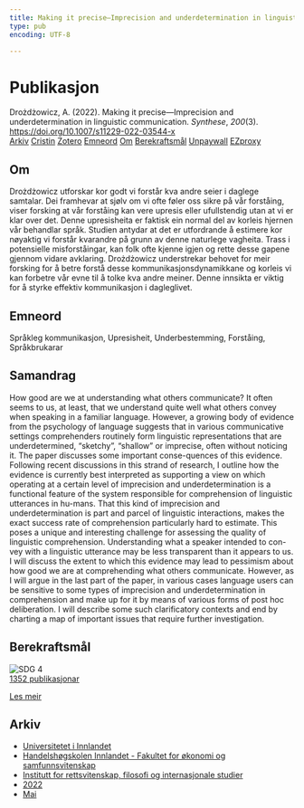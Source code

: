 ```yaml
---
title: Making it precise—Imprecision and underdetermination in linguistic communication
type: pub
encoding: UTF-8

---
```

<h1>Publikasjon</h1>
<article id="csl-bib-container-RGEH34NW" class="csl-bib-container">
  <div class="csl-bib-body"> <div class="csl-entry">Drożdżowicz, A. (2022). Making it precise—Imprecision and underdetermination in linguistic communication. <i>Synthese</i>, <i>200</i>(3). <a href="https://doi.org/10.1007/s11229-022-03544-x">https://doi.org/10.1007/s11229-022-03544-x</a></div> </div>
  <div class="csl-bib-buttons">
    <a href="#taxonomy-article-RGEH34NW" alt="archive" class="csl-bib-button">Arkiv</a>
    <a href="https://app.cristin.no/results/show.jsf?id=2026320" alt="Cristin" class="csl-bib-button">Cristin</a>
    <a href="http://zotero.org/groups/5881554/items/RGEH34NW" alt="Zotero" class="csl-bib-button">Zotero</a>
    <a href="#keywords-article-RGEH34NW" alt="keywords" class="csl-bib-button">Emneord</a>
    <a href="#about-article-RGEH34NW" alt="about_pub" class="csl-bib-button">Om</a>
    <a href="#sdg-article-RGEH34NW" alt="sdg" class="csl-bib-button">Berekraftsmål</a>
    <a href="https://link.springer.com/content/pdf/10.1007/s11229-022-03544-x.pdf" alt="Unpaywall" class="csl-bib-button">Unpaywall</a>
    <a href="https://link.springer.com/content/pdf/10.1007/s11229-022-03544-x.pdf" alt="EZproxy" class="csl-bib-button">EZproxy</a>
  </div>
  <div id="csl-bib-meta-container-RGEH34NW"></div>
</article>
<div id="csl-bib-meta-RGEH34NW" class="csl-bib-meta">
  <article id="about-article-RGEH34NW" class="about_pub-article">
    <h1>Om</h1>
    Drożdżowicz utforskar kor godt vi forstår kva andre seier i daglege samtalar. Dei framhevar at sjølv om vi ofte føler oss sikre på vår forståing, viser forsking at vår forståing kan vere upresis eller ufullstendig utan at vi er klar over det. Denne upresisheita er faktisk ein normal del av korleis hjernen vår behandlar språk. Studien antydar at det er utfordrande å estimere kor nøyaktig vi forstår kvarandre på grunn av denne naturlege vagheita. Trass i potensielle misforståingar, kan folk ofte kjenne igjen og rette desse gapene gjennom vidare avklaring. Drożdżowicz understrekar behovet for meir forsking for å betre forstå desse kommunikasjonsdynamikkane og korleis vi kan forbetre vår evne til å tolke kva andre meiner. Denne innsikta er viktig for å styrke effektiv kommunikasjon i dagleglivet.
  </article>
  <article id="keywords-article-RGEH34NW" class="keywords-article">
    <h1>Emneord</h1>
    Språkleg kommunikasjon, Upresisheit, Underbestemming, Forståing, Språkbrukarar
  </article>
  <article id="abstract-article-RGEH34NW" class="abstract-article">
    <h1>Samandrag</h1>
    How  good  are  we  at  understanding  what  others  communicate?  It  often  seems  to  us,  at  least,  that  we  understand  quite  well  what  others  convey  when  speaking  in  a  familiar  language.  However,  a  growing  body  of  evidence  from  the  psychology  of  language suggests that in various communicative settings comprehenders routinely form  linguistic  representations  that  are  underdetermined,  “sketchy”,  “shallow”  or  imprecise,  often  without  noticing  it.  The  paper  discusses  some  important  conse-quences  of  this  evidence.  Following  recent  discussions  in  this  strand  of  research,  I  outline how the evidence is currently best interpreted as supporting a view on which operating  at  a  certain  level  of  imprecision  and  underdetermination  is  a  functional feature of the system responsible for comprehension of linguistic utterances in hu-mans.  That  this  kind  of  imprecision  and  underdetermination  is  part  and  parcel  of  linguistic  interactions,  makes  the  exact  success  rate  of  comprehension  particularly  hard  to  estimate.  This  poses  a  unique  and  interesting  challenge  for  assessing  the  quality of linguistic comprehension. Understanding what a speaker intended to con-vey  with  a  linguistic  utterance  may  be  less  transparent  than  it  appears  to  us.  I  will  discuss  the  extent  to  which  this  evidence  may  lead  to  pessimism  about  how  good  we  are  at  comprehending  what  others  communicate.  However,  as  I  will  argue  in  the last part of the paper, in various cases language users can be sensitive to some types  of  imprecision  and  underdetermination  in  comprehension  and  make  up  for  it  by  means  of  various  forms  of  post  hoc  deliberation.  I  will  describe  some  such  clarificatory  contexts  and  end  by  charting  a  map  of  important  issues  that  require  further  investigation.
  </article>
  <article id="sdg-article-RGEH34NW" class="sdg-article">
    <h1>Berekraftsmål</h1>
    <div class="sdg-container"><div id="sdg4" class="sdg">
        <img src="{{< params subfolder >}}images/sdg/sdg04_nn.png" class="image" alt="SDG 4">
        <div class="sdg-overlay">
          <a href="/nn/archive/?key=?sdg=4#archive" class="sdg-publication-count"><span>1352</span> publikasjonar</a>
          <p><a href="https://fn.no/om-fn/fns-baerekraftsmaal/god-utdanning?lang=nno-NO" class="sdg-read-more">Les meir</a></p>
        </div>
      </div></div>
  </article>
  <article id="taxonomy-article-RGEH34NW" class="taxonomy-article">
    <h1>Arkiv</h1>
    <ul>
      <li>
        <a href="/nn/archive/?key=3DCRN523">Universitetet i Innlandet</a>
      </li>
      <li>
        <a href="/nn/archive/?key=DU8Q9LN9">Handelshøgskolen Innlandet - Fakultet for økonomi og samfunnsvitenskap</a>
      </li>
      <li>
        <a href="/nn/archive/?key=ITYAG68H">Institutt for rettsvitenskap, filosofi og internasjonale studier</a>
      </li>
      <li>
        <a href="/nn/archive/?key=B7XWRJNE">2022</a>
      </li>
      <li>
        <a href="/nn/archive/?key=BYAJL8WL">Mai</a>
      </li>
    </ul>
  </article>
</div>
